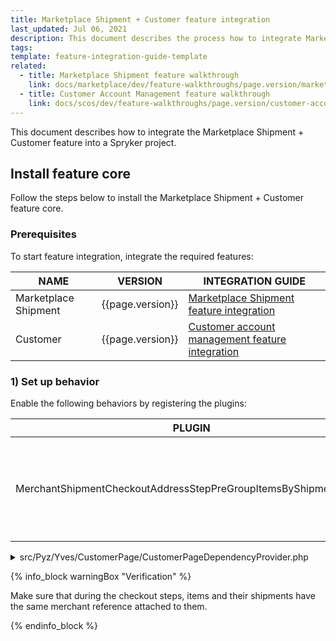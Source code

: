 ```yaml
---
title: Marketplace Shipment + Customer feature integration
last_updated: Jul 06, 2021
description: This document describes the process how to integrate Marketplace Shipment + Customer feature into your project
tags:
template: feature-integration-guide-template
related:
  - title: Marketplace Shipment feature walkthrough
    link: docs/marketplace/dev/feature-walkthroughs/page.version/marketplace-shipment-feature-walkthrough.html
  - title: Customer Account Management feature walkthrough
    link: docs/scos/dev/feature-walkthroughs/page.version/customer-account-management-feature-walkthrough/customer-account-management-feature-walkthrough.html
---
```


This document describes how to integrate the Marketplace Shipment + Customer feature into a Spryker project.

## Install feature core

Follow the steps below to install the Marketplace Shipment + Customer feature core.

### Prerequisites

To start feature integration, integrate the required features:

| NAME | VERSION | INTEGRATION GUIDE |
| --------- | ------ | -----------|
| Marketplace Shipment | {{page.version}} | [Marketplace Shipment feature integration](/docs/marketplace/dev/feature-integration-guides/{{page.version}}/marketplace-shipment-feature-integration.html) |
| Customer | {{page.version}} | [Customer account management feature integration](/docs/scos/dev/feature-integration-guides/{{page.version}}/customer-account-management-feature-integration.html)  |

### 1) Set up behavior

Enable the following behaviors by registering the plugins:

| PLUGIN  | SPECIFICATION | PREREQUISITES | NAMESPACE |
| ------------ | ----------- | ----- | ------------ |
| MerchantShipmentCheckoutAddressStepPreGroupItemsByShipmentPlugin | Sets shipment merchant reference in the initial checkout step to avoid wrong grouping by merchant reference. |  | Spryker\Yves\MerchantShipment\Plugin\CustomerPage|

<details>
<summary markdown='span'>src/Pyz/Yves/CustomerPage/CustomerPageDependencyProvider.php</summary>

```php
<?php

namespace Pyz\Yves\CustomerPage;

use SprykerShop\Yves\CustomerPage\CustomerPageDependencyProvider as SprykerShopCustomerPageDependencyProvider;
use Spryker\Yves\MerchantShipment\Plugin\CustomerPage\MerchantShipmentCheckoutAddressStepPreGroupItemsByShipmentPlugin;

class CustomerPageDependencyProvider extends SprykerShopCustomerPageDependencyProvider
{
    /**
     * @return array<\SprykerShop\Yves\CustomerPageExtension\Dependency\Plugin\CheckoutAddressStepPreGroupItemsByShipmentPluginInterface>
     */
    protected function getCheckoutAddressStepPreGroupItemsByShipmentPlugins(): array
    {
        return [
            new MerchantShipmentCheckoutAddressStepPreGroupItemsByShipmentPlugin(),
        ];
    }
}
```

</details>

{% info_block warningBox "Verification" %}

Make sure that during the checkout steps, items and their shipments have the same merchant reference attached to them.

{% endinfo_block %}
